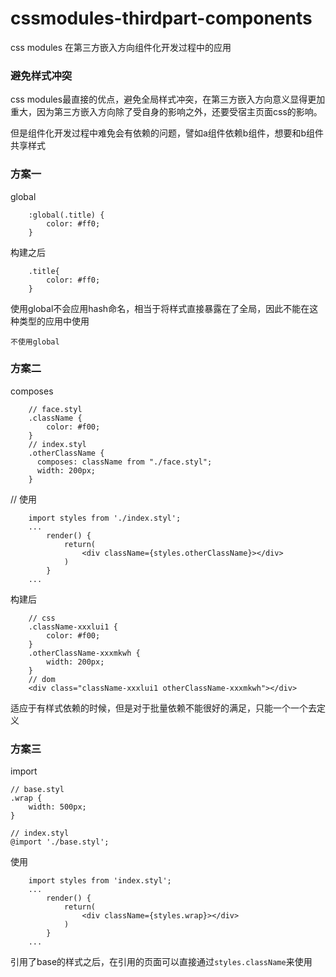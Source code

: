 # cssmodules-thirdpart-components

css modules 在第三方嵌入方向组件化开发过程中的应用

### 避免样式冲突

css modules最直接的优点，避免全局样式冲突，在第三方嵌入方向意义显得更加重大，因为第三方嵌入方向除了受自身的影响之外，还要受宿主页面css的影响。


但是组件化开发过程中难免会有依赖的问题，譬如a组件依赖b组件，想要和b组件共享样式

### 方案一

global

```
    :global(.title) {
        color: #ff0;
    }
```
构建之后

```
    .title{
        color: #ff0;
    }
```
使用global不会应用hash命名，相当于将样式直接暴露在了全局，因此不能在这种类型的应用中使用

`不使用global`

### 方案二

composes


```
    // face.styl
    .className {
        color: #f00;
    }
    // index.styl
    .otherClassName {
      composes: className from "./face.styl";
      width: 200px;
    }
```
// 使用

```
    import styles from './index.styl';
    ...
        render() {
            return(
                <div className={styles.otherClassName}></div>
            )
        }
    ...
```

构建后
```
    // css
    .className-xxxlui1 {
        color: #f00;
    }
    .otherClassName-xxxmkwh {
        width: 200px;
    }
    // dom
    <div class="className-xxxlui1 otherClassName-xxxmkwh"></div>
```

适应于有样式依赖的时候，但是对于批量依赖不能很好的满足，只能一个一个去定义

### 方案三
import
```
// base.styl
.wrap {
    width: 500px;
}

// index.styl
@import './base.styl';
```

使用
```
    import styles from 'index.styl';
    ...
        render() {
            return(
                <div className={styles.wrap}></div>
            )
        }
    ...
```

引用了base的样式之后，在引用的页面可以直接通过`styles.className`来使用



